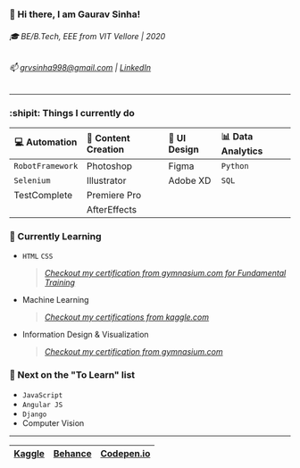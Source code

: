 ### 👋 Hi there, I am Gaurav Sinha!
###### :mortar_board: BE/B.Tech, EEE from VIT Vellore | 2020
###### 📫 grvsinha998@gmail.com | [LinkedIn](https://www.linkedin.com/in/gaurav-sinha-400149135/) 

******************************************************************************************************

### :shipit: Things I currently do
| :computer: Automation | :art: Content Creation | :calling: UI Design | :bar_chart: Data Analytics |
| --------------------- | :--------------------- | :------------------ | :------------------------- |
| `RobotFramework`      | Photoshop              | Figma               | `Python`                   |
| `Selenium`            | Illustrator            | Adobe XD            | `SQL`                      |
|  TestComplete         | Premiere Pro           |                     |                            |
|                       | AfterEffects           |                     |                            |


### :microscope: Currently Learning
- `HTML` `CSS`
  > [*Checkout my certification from gymnasium.com for Fundamental Training*](https://www.credential.net/0cdb00fa-432a-4ff6-b715-d0ec6493cb26#gs.kxo38g)
- Machine Learning 
  > [*Checkout my certifications from kaggle.com*](https://drive.google.com/drive/folders/1Ko6zvjFY4vOU_K-mPVqVEMeRNfhApSw_?usp=sharing)
- Information Design & Visualization
  > [*Checkout my certification from gymnasium.com*](https://www.credential.net/a47a923d-4d2c-46f9-8161-b3846e70ca3a#gs.k4v3j2)


### :bookmark_tabs: Next on the "To Learn" list
- `JavaScript`
- `Angular JS`
- `Django`
- Computer Vision

******************************************************
| [Kaggle](https://www.kaggle.com/gauravsinha97) | [Behance](https://www.behance.net/grvsinha) | [Codepen.io](https://codepen.io/grvsinha998) |
| :--------------------------------------------: | :-----------------------------------------: | :------------------------------------------: |

